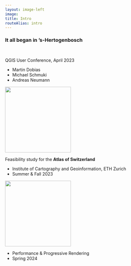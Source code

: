 ```yaml
---
layout: image-left
image:
title: Intro
routeAlias: intro
---
```


### It all began in ’s-Hertogenbosch

<br />

<div v-click>
  <p>
    QGIS User Conference, April 2023
  </p>
<p>

- Martin Dobias
- Michael Schmuki
- Andreas Neumann

</p>
  <img
    class="absolute top-27"
    style="width: 13.5rem; right: 0; margin-right: 29rem"
    src="/data/qgis-ugm.webp"
  />

  <br />

</div>

<div v-click>
  <p>
  Feasibility study for the <b>Atlas of Switzerland</b>
  </p>
<p>

- Institute of Cartography and Geoinformation, ETH Zurich
- Summer & Fall 2023

</p>
  <img
    class="absolute bottom-17"
    style="width: 13.5rem; right: 0; margin-right: 29rem"
    src="/data/aos_logo_white.png"
  />
</div>
<div v-click>
  <ul>
    <li>Performance &amp; Progressive Rendering</li>
    <li>Spring 2024</li>
  </ul>
</div>
